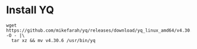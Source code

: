 # Install YQ
```
wget https://github.com/mikefarah/yq/releases/download/yq_linux_amd64/v4.30.6.tar.gz -O - |\
  tar xz && mv v4.30.6 /usr/bin/yq
  ```
